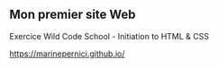 ## Mon premier site Web

Exercice Wild Code School - Initiation to HTML & CSS

https://marinepernici.github.io/


